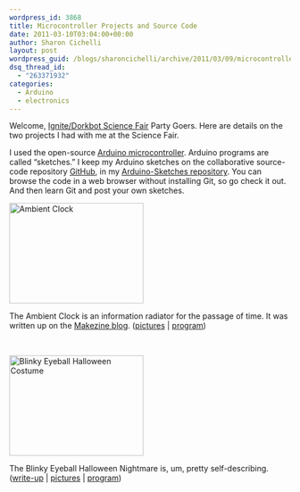 ```yaml
---
wordpress_id: 3868
title: Microcontroller Projects and Source Code
date: 2011-03-10T03:04:00+00:00
author: Sharon Cichelli
layout: post
wordpress_guid: /blogs/sharoncichelli/archive/2011/03/09/microcontroller-projects-and-source-code.aspx
dsq_thread_id:
  - "263371932"
categories:
  - Arduino
  - electronics
---
```

Welcome, [Ignite/Dorkbot Science Fair](http://dorkbot.org/dorkbotaustin/2011/03/dorkbot-28-sxsw-2011-science-fair-pesenters/) Party Goers. Here are details on the two projects I had with me at the Science Fair.

I used the open-source [Arduino microcontroller](http://arduino.cc/). Arduino programs are called &#8220;sketches.&#8221; I keep my Arduino sketches on the collaborative source-code repository [GitHub](https://github.com/), in my [Arduino-Sketches repository](https://github.com/scichelli/Arduino-Sketches). You can browse the code in a web browser without installing Git, so go check it out. And then learn Git and post your own sketches.

[<img src="http://farm4.static.flickr.com/3516/3924009165_7e1bb7167f_m.jpg" width="240" height="180" alt="Ambient Clock" />](http://www.flickr.com/photos/spyderella/3924009165/)
  
The Ambient Clock is an information radiator for the passage of time. It was written up on the [Makezine blog](http://blog.makezine.com/archive/2009/10/ambient-led-flowerpot-clock.html). ([pictures](http://www.flickr.com/photos/spyderella/sets/72157622382205116/) | [program](https://github.com/scichelli/Arduino-Sketches/tree/master/AmbientClock))

&nbsp;

[<img src="http://farm3.static.flickr.com/2737/4085499113_a04fefc4d7_m.jpg" width="240" height="180" alt="Blinky Eyeball Halloween Costume" />](http://www.flickr.com/photos/spyderella/4085499113/)
  
The Blinky Eyeball Halloween Nightmare is, um, pretty self-describing. ([write-up](http://www.girlwritescode.com/2009/11/happy-hack-o-ween-electronics-and.html) | [pictures](http://www.flickr.com/photos/spyderella/sets/72157622735987434/) | [program](https://github.com/scichelli/Arduino-Sketches/tree/master/HalloweenEyeballs))